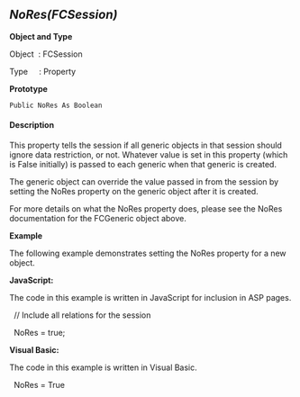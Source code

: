 _NoRes(FCSession)_
------------------

**Object and Type**

Object  : FCSession

Type     : Property

**Prototype**

```
Public NoRes As Boolean
```

#### Description

This property tells the session if all generic objects in that session should ignore data restriction, or not. Whatever value is set in this property (which is False initially) is passed to each generic when that generic is created.

The generic object can override the value passed in from the session by setting the NoRes property on the generic object after it is created.

For more details on what the NoRes property does, please see the NoRes documentation for the FCGeneric object above.

**Example**

The following example demonstrates setting the NoRes property for a new object.

**JavaScript:**

The code in this example is written in JavaScript for inclusion in ASP pages.

  // Include all relations for the session

  NoRes = true;

**Visual Basic:**

The code in this example is written in Visual Basic.

  NoRes = True